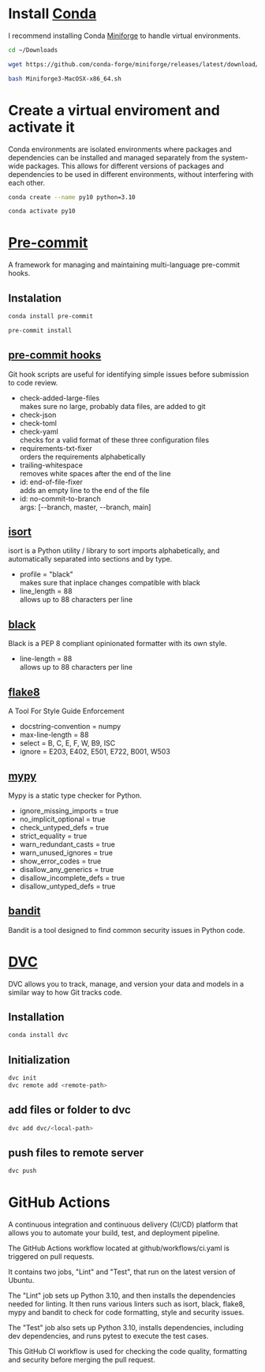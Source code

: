 # Install [Conda](https://docs.conda.io/en/latest/)

I recommend installing Conda [Miniforge](https://github.com/conda-forge/miniforge) to handle virtual environments.
```bash
cd ~/Downloads
```
```bash
wget https://github.com/conda-forge/miniforge/releases/latest/download/Miniforge3-MacOSX-x86_64.sh
```
```bash
bash Miniforge3-MacOSX-x86_64.sh
```

# Create a virtual enviroment and activate it
Conda environments are isolated environments where packages and dependencies can be installed and managed separately from the system-wide packages. This allows for different versions of packages and dependencies to be used in different environments, without interfering with each other.

```bash
conda create --name py10 python=3.10
```
```bash
conda activate py10
```

# [Pre-commit](https://pre-commit.com/)
A framework for managing and maintaining multi-language pre-commit hooks.

## Instalation
```bash
conda install pre-commit
```
```bash
pre-commit install
```

## [pre-commit hooks](https://pre-commit.com/hooks.html)
Git hook scripts are useful for identifying simple issues before submission to code review.

- check-added-large-files <br>
makes sure no large, probably data files, are added to git <br>
- check-json
- check-toml
- check-yaml <br>
checks for a valid format of these three configuration files
- requirements-txt-fixer <br>
orders the requirements alphabetically
- trailing-whitespace <br>
removes white spaces after the end of the line
- id: end-of-file-fixer <br>
adds an empty line to the end of the file
- id: no-commit-to-branch <br>
args: [--branch, master, --branch, main]

## [isort](https://pycqa.github.io/isort/)
isort is a Python utility / library to sort imports alphabetically, and automatically separated into sections and by type.

- profile = "black" <br>
makes sure that inplace changes compatible with black
- line_length = 88 <br>
allows up to 88 characters per line

## [black](https://black.readthedocs.io/en/stable/)
Black is a PEP 8 compliant opinionated formatter with its own style.
- line-length = 88 <br>
allows up to 88 characters per line

## [flake8](https://flake8.pycqa.org/en/latest/)
A Tool For Style Guide Enforcement <br>
- docstring-convention = numpy <br>
- max-line-length = 88 <br>
- select = B, C, E, F, W, B9, ISC <br>
- ignore = E203, E402, E501, E722, B001, W503
## [mypy](https://mypy.readthedocs.io/en/stable/index.html)
Mypy is a static type checker for Python.

- ignore_missing_imports = true
- no_implicit_optional = true
- check_untyped_defs = true
- strict_equality = true
- warn_redundant_casts = true
- warn_unused_ignores = true
- show_error_codes = true
- disallow_any_generics = true
- disallow_incomplete_defs = true
- disallow_untyped_defs = true

## [bandit](https://bandit.readthedocs.io/en/latest/)
Bandit is a tool designed to find common security issues in Python code.

# [DVC](https://dvc.org/doc)
DVC allows you to track, manage, and version your data and models in a similar way to how Git tracks code.

## Installation
```bash
conda install dvc
```

## Initialization
```bash
dvc init
dvc remote add <remote-path>
```
## add files or folder to dvc
```bash
dvc add dvc/<local-path>
```
## push files to remote server
```bash
dvc push
```

# GitHub Actions
A continuous integration and continuous delivery (CI/CD) platform that allows you to automate your build, test, and deployment pipeline.

The GitHub Actions workflow located at github/workflows/ci.yaml is triggered on pull requests.

It contains two jobs, "Lint" and "Test", that run on the latest version of Ubuntu.

The "Lint" job sets up Python 3.10, and then installs the dependencies needed for linting. It then runs various linters such as isort, black, flake8, mypy and bandit to check for code formatting, style and security issues.

The "Test" job also sets up Python 3.10, installs dependencies, including dev dependencies, and runs pytest to execute the test cases.

This GitHub CI workflow is used for checking the code quality, formatting and security before merging the pull request.
